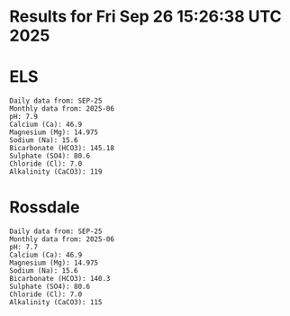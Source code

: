 # Results for Fri Sep 26 15:26:38 UTC 2025
# ELS
```
Daily data from: SEP-25
Monthly data from: 2025-06
pH: 7.9
Calcium (Ca): 46.9
Magnesium (Mg): 14.975
Sodium (Na): 15.6
Bicarbonate (HCO3): 145.18
Sulphate (SO4): 80.6
Chloride (Cl): 7.0
Alkalinity (CaCO3): 119
```
# Rossdale
```
Daily data from: SEP-25
Monthly data from: 2025-06
pH: 7.7
Calcium (Ca): 46.9
Magnesium (Mg): 14.975
Sodium (Na): 15.6
Bicarbonate (HCO3): 140.3
Sulphate (SO4): 80.6
Chloride (Cl): 7.0
Alkalinity (CaCO3): 115
```
